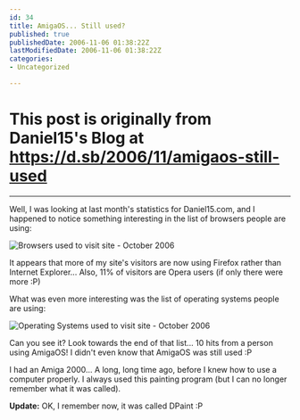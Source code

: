 ```yaml
---
id: 34
title: AmigaOS... Still used?
published: true
publishedDate: 2006-11-06 01:38:22Z
lastModifiedDate: 2006-11-06 01:38:22Z
categories:
- Uncategorized

---
```


# This post is originally from Daniel15's Blog at https://d.sb/2006/11/amigaos-still-used

---

Well, I was looking at last month's statistics for Daniel15.com, and I happened to notice something interesting in the list of browsers people are using:  

![Browsers used to visit site - October 2006](http://www.daniel15.com/blog/wp-content/uploads/2006/11/stats-2.PNG)  

It appears that more of my site's visitors are now using Firefox rather than Internet Explorer... Also, 11% of visitors are Opera users (if only there were more :P)

What was even more interesting was the list of operating systems people are using:  

![Operating Systems used to visit site - October 2006](http://www.daniel15.com/blog/wp-content/uploads/2006/11/stats-1.PNG)  

Can you see it? Look towards the end of that list... 10 hits from a person using AmigaOS! I didn't even know that AmigaOS was still used :P  

I had an Amiga 2000... A long, long time ago, before I knew how to use a computer properly. I always used this painting program (but I can no longer remember what it was called).  

**Update:** OK, I remember now, it was called DPaint :P

